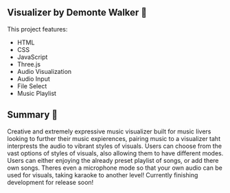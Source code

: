 ## Visualizer by Demonte Walker 🌌
This project features:
- HTML
- CSS
- JavaScript
- Three.js
- Audio Visualization 
- Audio Input
- File Select
- Music Playlist
  
## Summary 📝
Creative and extremely expressive music visualizer built for music livers looking to further their music expierences, pairing music to a visualizer taht interprests the audio to vibrant styles of visuals. Users can choose from the vast options of styles of visuals, also allowing them to have different modes. Users can either enjoying the already preset playlist of songs, or add there own songs. Theres even a microphone mode so that your own audio can be used for visuals, taking karaoke to another level! Currently finishing development for release soon!
